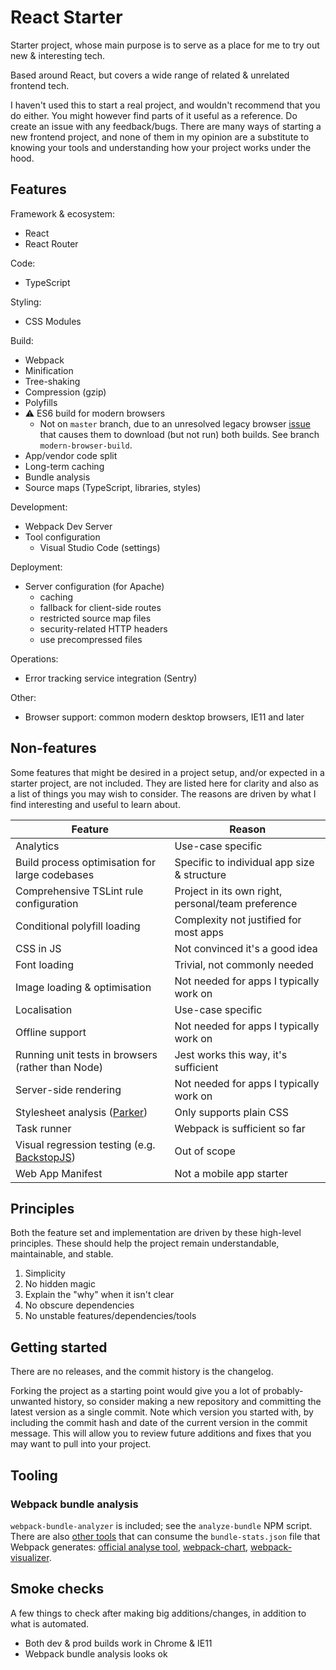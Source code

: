 # React Starter
Starter project, whose main purpose is to serve as a place for me to try out new & interesting tech.

Based around React, but covers a wide range of related & unrelated frontend tech.

I haven't used this to start a real project, and wouldn't recommend that you do either. You might
however find parts of it useful as a reference. Do create an issue with any feedback/bugs. There
are many ways of starting a new frontend project, and none of them in my opinion are a substitute
to knowing your tools and understanding how your project works under the hood.

## Features
Framework & ecosystem:
* React
* React Router

Code:
* TypeScript

Styling:
* CSS Modules

Build:
* Webpack
* Minification
* Tree-shaking
* Compression (gzip)
* Polyfills
* ⚠ ES6 build for modern browsers
  * Not on `master` branch, due to an unresolved legacy browser
    [issue](https://github.com/philipwalton/webpack-esnext-boilerplate/issues/1)
    that causes them to download (but not run) both builds.
    See branch `modern-browser-build`.
* App/vendor code split
* Long-term caching
* Bundle analysis
* Source maps (TypeScript, libraries, styles)

Development:
* Webpack Dev Server
* Tool configuration
  * Visual Studio Code (settings)

Deployment:
* Server configuration (for Apache)
  * caching
  * fallback for client-side routes
  * restricted source map files
  * security-related HTTP headers
  * use precompressed files

Operations:
* Error tracking service integration (Sentry)

Other:
* Browser support: common modern desktop browsers, IE11 and later

## Non-features
Some features that might be desired in a project setup, and/or expected in a starter project,
are not included. They are listed here for clarity and also as a list of things you may
wish to consider. The reasons are driven by what I find interesting and useful to learn about.

Feature | Reason
--------|--------
Analytics | Use-case specific
Build process optimisation for large codebases | Specific to individual app size & structure
Comprehensive TSLint rule configuration | Project in its own right, personal/team preference
Conditional polyfill loading | Complexity not justified for most apps
CSS in JS | Not convinced it's a good idea
Font loading | Trivial, not commonly needed
Image loading & optimisation | Not needed for apps I typically work on
Localisation | Use-case specific
Offline support | Not needed for apps I typically work on
Running unit tests in browsers (rather than Node) | Jest works this way, it's sufficient
Server-side rendering | Not needed for apps I typically work on
Stylesheet analysis ([Parker](https://github.com/katiefenn/parker/)) | Only supports plain CSS
Task runner | Webpack is sufficient so far
Visual regression testing (e.g. [BackstopJS](https://github.com/garris/BackstopJS)) | Out of scope
Web App Manifest | Not a mobile app starter

## Principles
Both the feature set and implementation are driven by these high-level principles. These should
help the project remain understandable, maintainable, and stable.

1. Simplicity
1. No hidden magic
1. Explain the "why" when it isn't clear
1. No obscure dependencies
1. No unstable features/dependencies/tools

## Getting started
There are no releases, and the commit history is the changelog.

Forking the project as a starting point would give you a lot of probably-unwanted history,
so consider making a new repository and committing the latest version as a single commit. Note which version you started with, by including the commit hash and date of the current version
in the commit message. This will allow you to review future additions and fixes that you may want
to pull into your project.

## Tooling
### Webpack bundle analysis
`webpack-bundle-analyzer` is included; see the `analyze-bundle` NPM script.
There are also [other tools](https://webpack.js.org/guides/code-splitting/#bundle-analysis)
that can consume the `bundle-stats.json` file that Webpack generates:
[official analyse tool](https://webpack.github.io/analyse),
[webpack-chart](https://alexkuz.github.io/webpack-chart),
[webpack-visualizer](https://chrisbateman.github.io/webpack-visualizer).

## Smoke checks
A few things to check after making big additions/changes, in addition to what is automated.

* Both dev & prod builds work in Chrome & IE11
* Webpack bundle analysis looks ok
